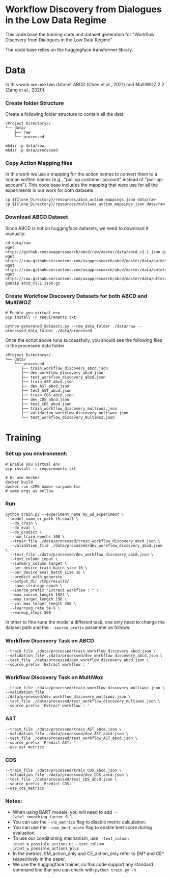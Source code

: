 # Workflow Discovery from Dialogues in the Low Data Regime

This code base the training code and dataset generation for "Workflow Discovery from Dialogues in the Low Data Regime"

The code base relies on the huggingface transformer library.

# Data
In this work we use two dataset ABCD (Chen et al., 2021) and MultiWOZ 2.2 (Zang et al., 2020).

### Create folder Structure
Create a following folder structure to contain all the data
```
<Project Directory>/
└── data/
    ├── raw 
    └── processed 
```

```shell
mkdir -p data/raw
mkdir -p data/processed
```

### Copy Action Mapping files
In this work we use a mapping for the action names to convert them to a human written names (e.g., "pull up customer account" instead of "pull-up-account").
This code base includes the mapping that were use for all the experiments in our work for both datasets.

```shell
cp ${Clone_Directory}/resources/abcd_action_mappings.json data/raw
cp ${Clone_Directory}/resources/multiwoz_action_mappings.json data/raw
```



### Download ABCD Dataset 
Since ABCD is not on huggingface datasets, we need to download it manually:

```shell
cd data/raw
wget https://github.com/asappresearch/abcd/raw/master/data/abcd_v1.1.json.gz
wget https://raw.githubusercontent.com/asappresearch/abcd/master/data/guidelines.json
wget https://raw.githubusercontent.com/asappresearch/abcd/master/data/ontology.json
wget https://raw.githubusercontent.com/asappresearch/abcd/master/data/utterances.json
gunzip abcd_v1.1.json.gz
```

### Create Workflow Discovery Datasets for both ABCD and MultiWOZ

```shell
# Enable you virtual env
pip install -r requirements.txt

python generated_datasets.py --raw_data_folder ./data/raw --processed_data_folder ./data/processed 
```

Once the script above runs successfully, you should see the following files in the processed data folder
```
<Project Directory>/
└── data/
    └── processed 
       ├── train_workflow_discovery_abcd.json 
       ├── dev_workflow_discovery_abcd.json 
       ├── test_workflow_discovery_abcd.json 
       ├── train_AST_abcd.json 
       ├── dev_AST_abcd.json 
       ├── test_AST_abcd.json 
       ├── train_CDS_abcd.json 
       ├── dev_CDS_abcd.json 
       ├── test_CDS_abcd.json 
       ├── train_workflow_discovery_multiwoz.json 
       ├── validation_workflow_discovery_multiwoz.json 
       └── test_workflow_discovery_multiwoz.json 
```

# Training

### Set up you environment:
```shell
# Enable you virtual env
pip install -r requirements.txt

# Or use docker
docker build .
docker run <IMG name> <arguments>
# same args as bellow
```

### Run

```shell
python train.py --experiment_name my_wd_experiment \
 --model_name_or_path t5-small \
  --do_train \
  --do_eval \
  --do_predict \
  --num_train_epochs 100 \
  --train_file ./data/processed/train_workflow_discovery_abcd.json \
  --validation_file ./data/processed/dev_workflow_discovery_abcd.json \
  --test_file ./data/processed/dev_workflow_discovery_abcd.json \
  --text_column input \
  --summary_column target \
  --per_device_train_batch_size 16 \
  --per_device_eval_batch_size 16 \
  --predict_with_generate
  --output_dir /tmp/results/
  --save_strategy epoch \
  --source_prefix "Extract workflow : " \
  --max_source_length 1024 \
  --max_target_length 256 \
  --val_max_target_length 256 \
  --learning_rate 5e-5 \
  --warmup_steps 500
```

In other to fine-tune the model a different task, one only need to change the dataset path and the ``--source_prefix`` parameter as follows:
### Workflow Discovery Task on ABCD
```
--train_file ./data/processed/train_workflow_discovery_abcd.json \
--validation_file ./data/processed/dev_workflow_discovery_abcd.json \
--test_file ./data/processed/dev_workflow_discovery_abcd.json \
--source_prefix 'Extract workflow : ' 
```

### Workflow Discovery Task on MultiWoz 
```
--train_file ./data/processed/train_workflow_discovery_multiwoz.json \
--validation_file ./data/processed/dev_workflow_discovery_multiwoz.json \
--test_file ./data/processed/test_workflow_discovery_multiwoz.json \
--source_prefix 'Extract workflow : ' 
```

### AST
```
--train_file ./data/processed/train_AST_abcd.json \
--validation_file ./data/processed/dev_AST_abcd.json \
--test_file ./data/processed/test_workflow_AST_abcd.json \
--source_prefix 'Predict AST: ' 
--use_ast_metrics
```

### CDS
```
--train_file ./data/processed/train_CDS_abcd.json \
--validation_file ./data/processed/dev_CDS_abcd.json \
--test_file ./data/processed/test_CDS_abcd.json \
--source_prefix 'Predict CDS: ' 
--use_cds_metrics
```

### Notes: 
- When using BART models, you will need to add `--label_smoothing_factor 0.1`
- You can use the `--no_metrics` flag to disable metric calculation.
- You can use the `--use_bert_score` flag to enable bert score during evaluation.
- To use our conditioning mechanism, use `--text_column input_w_possible_actions` or `--text_column input_w_possible_actions_plus`
- In the metrics, EM_action_only and CE_action_only refer to EM* and CE* respectively in the paper. 
- We use the huggingface trainer, so this code support any standard command line that you can check with `python train.py -h`